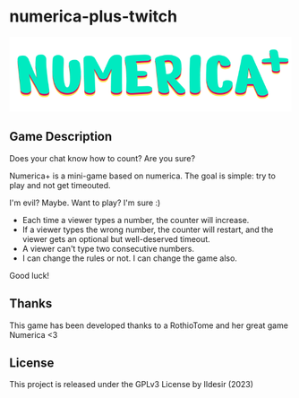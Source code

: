 # numerica-plus-twitch

![numerica-logo](./Assets/Sprites/Title.png)

## Game Description
Does your chat know how to count? Are you sure?

Numerica+ is a mini-game based on numerica. The goal is simple: try to play and not get timeouted.

I'm evil? Maybe.
Want to play? I'm sure :)

- Each time a viewer types a number, the counter will increase. 
- If a viewer types the wrong number, the counter will restart, and the viewer gets an optional but well-deserved timeout.
- A viewer can't type two consecutive numbers.
- I can change the rules or not. I can change the game also.

Good luck!

## Thanks
This game has been developed thanks to a RothioTome and her great game Numerica <3

## License
This project is released under the GPLv3 License by Ildesir (2023)